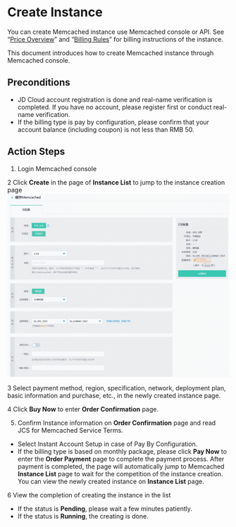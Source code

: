 # Create Instance

You can create Memcached instance use Memcached console or API. See “[Price Overview](../Pricing/Price-Overview.md)” and “[Billing Rules](../Pricing/Billing-Rules.md)” for billing instructions of the instance.

This document introduces how to create Memcached instance through Memcached console.

## Preconditions
- JD Cloud account registration is done and real-name verification is completed. If you have no account, please register first or conduct real-name verification.
- If the billing type is pay by configuration, please confirm that your account balance (including coupon) is not less than RMB 50.

## Action Steps
1. Login Memcached console

2 Click **Create** in the page of **Instance List** to jump to the instance creation page
   ![Create Instance](https://github.com/jdcloudcom/cn/blob/JCS-for-Memcached/image/Memcached/create-Memcached-instance.jpg)

3 Select payment method, region, specification, network, deployment plan, basic information and purchase, etc., in the newly created instance page.

4 Click **Buy Now** to enter **Order Confirmation** page.

5. Confirm Instance information on **Order Confirmation** page and read JCS for Memcached Service Terms.

  - Select Instant Account Setup in case of Pay By Configuration.
  - If the billing type is based on monthly package, please click **Pay Now** to enter the **Order Payment** page to complete the payment process.
After payment is completed, the page will automatically jump to Memcached **Instance List** page to wait for the competition of the instance creation. You can view the newly created instance on **Instance List** page.

6 View the completion of creating the instance in the list
  - If the status is **Pending**, please wait a few minutes patiently.
  - If the status is **Running**, the creating is done.


